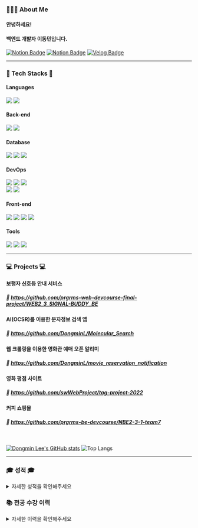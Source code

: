 <div align="left">

### 🙋🏻‍♂ About Me
#### 안녕하세요! 
#### 백엔드 개발자 이동민입니다.

[![Notion Badge](https://img.shields.io/badge/Notion-Resume-white?style=flat-square&logo=Notion)](https://dong-min.notion.site/df800a34837144d9a13d42133a06cd98)
[![Notion Badge](https://img.shields.io/badge/Notion-Portfolio-white?style=flat-square&logo=Notion)](https://dong-min.notion.site/Portfolio-abd8a7749e8d44b1bd2e4138f883858a)
[![Velog Badge](https://img.shields.io/badge/Velog-My%20Blog-Brightgreen?style=flat-square&logo=Velog)](https://velog.io/@milkskfk5677)

---

### 📌 Tech Stacks 📌

#### Languages
<img src="https://img.shields.io/badge/Java-007396?style=flat-square&logo=Java&logoColor=white">
<img src="https://img.shields.io/badge/JavaScript-F7DF1E?style=flat-square&logo=JavaScript&logoColor=white">

#### Back-end
<img src="https://img.shields.io/badge/Spring Boot-6DB33F?style=flat-square&logo=Spring Boot&logoColor=white"/>
<img src="https://img.shields.io/badge/Node.js-5FA04E?style=flat-square&logo=Node.js&logoColor=white"/>

#### Database
<img src="https://img.shields.io/badge/MySQL-4479A1?style=flat-square&logo=MySQL&logoColor=white"/>
<img src="https://img.shields.io/badge/MongoDB-47A248?style=flat-square&logo=MongoDB&logoColor=white"/>
<img src="https://img.shields.io/badge/Redis-DC382D?style=flat-square&logo=Redis&logoColor=white"/>

#### DevOps
<img src="https://img.shields.io/badge/AWS-232F3E?style=flat-square&logo=Amazon Web Services&logoColor=white"/>
<img src="https://img.shields.io/badge/Docker-2496ED?style=flat-square&logo=Docker&logoColor=white"/>
<img src="https://img.shields.io/badge/Nginx-009639?style=flat-square&logo=Nginx&logoColor=white"/> <br>
<img src="https://img.shields.io/badge/Jenkins-D24939?style=flat-square&logo=Jenkins&logoColor=white"/>
<img src="https://img.shields.io/badge/GitHub Actions-2088FF?style=flat-square&logo=GitHub Actions&logoColor=white"/>

#### Front-end
<img src="https://img.shields.io/badge/HTML-E34F26?style=flat-square&logo=HTML5&logoColor=white"/>
<img src="https://img.shields.io/badge/CSS-1572B6?style=flat-square&logo=CSS3&logoColor=white"/>
<img src="https://img.shields.io/badge/jQuery-0769AD?style=flat-square&logo=jQuery&logoColor=white"/>
<img src="https://img.shields.io/badge/Thymeleaf-005F0F?style=flat-square&logo=Thymeleaf&logoColor=white"/>

#### Tools
<img src="https://img.shields.io/badge/GitHub-181717?style=flat-square&logo=GitHub&logoColor=white"/>
<img src="https://img.shields.io/badge/Slack-4A154B?style=flat-square&logo=Slack&logoColor=white"/>
<img src="https://img.shields.io/badge/Notion-000000?style=flat-square&logo=Notion&logoColor=white"/>

------------------------------------------------------

### 💻 Projects 💻

#### 보행자 신호등 안내 서비스
##### 🔗 https://github.com/prgrms-web-devcourse-final-project/WEB2_3_SIGNAL-BUDDY_BE

#### AI(OCSR)를 이용한 분자정보 검색 앱
##### 🔗 https://github.com/DongminL/Molecular_Search

#### 웹 크롤링을 이용한 영화관 예매 오픈 알리미
##### 🔗 https://github.com/DongminL/movie_reservation_notification

#### 영화 평점 사이트
##### 🔗 https://github.com/swWebProject/tag-project-2022

#### 커피 쇼핑몰
##### 🔗 https://github.com/prgrms-be-devcourse/NBE2-3-1-team7

<br/>

[![Dongmin Lee's GitHub stats](https://github-readme-stats.vercel.app/api?username=DongminL&theme=onedark&show_icons=true&count_private=true)](https://github.com/anuraghazra/github-readme-stats)
![Top Langs](https://github-readme-stats.vercel.app/api/top-langs/?username=DongminL&layout=compact&theme=onedark)

------------------------------------------------------

### 🎓 성적 🎓

<details>
    <summary>자세한 성적을 확인해주세요</summary>

| 학년 | 학기 | 취득 학점 | 평균 학점 |
| :--: | :--: | :-------: | :-------: |
|  1   |  1   |    20     |   4.29    |
|  1   |  2   |    20     |   4.50    |
|  2   |  1   |    19     |   4.35    |
|  2   |  2   |    18     |   4.25    |
|  3   |  1   |    18     |   4.29    |
|  3   |  2   |    19     |   4.39    |
|  4   |  1   |    16     |   4.31    |
| 전체 |      |    130    |   4.34    |

</details>

### 📚 전공 수강 이력

<details>
    <summary>자세한 이력을 확인해주세요</summary>

| 학년 | 학기 |           과목명            | 성적 |
| :--: | :--: | :-------------------------: | :--: |
|  1   |  1   |         이산구조론          |  A0  |
|  1   |  1   |      자바 프로그래밍1       |  A0  |
|  1   |  2   |          선형대수           |  A+  |
|  1   |  2   |      자바 프로그래밍2       |  A+  |
|  2   |  1   |        C 프로그래밍         |  A+  |
|  2   |  1   |          자료구조           |  A+  |
|  2   |  2   |      데이터베이스 기초      |  A0  |
|  2   |  2   |         데이터 통신         |  A+  |
|  2   |  2   |          알고리즘           |  A+  |
|  2   |  2   | 파이썬 과학 프로그래밍 기초 |  A+  |
|  3   |  1   |        IoT 네트워크         |  A+  |
|  3   |  1   |          운영체제           |  A+  |
|  3   |  1   |        웹 프로그래밍        |  A+  |
|  3   |  1   |     데이터베이스 시스템     |  A+  |
|  3   |  1   |       멀티미디어개론        |  A0  |
|  3   |  2   |       임베디드 시스템       |  A+  |
|  3   |  2   |        네트워크 보안        |  A+  |
|  4   |  1   |         정보보호론          |  A+  |
|  4   |  1   |  소프트웨어 캡스톤 디자인   |  A0  |

</details>
</div>